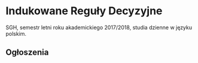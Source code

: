 # Indukowane Reguły Decyzyjne
SGH, semestr letni roku akademickiego 2017/2018, studia dzienne w języku polskim.

## Ogłoszenia
